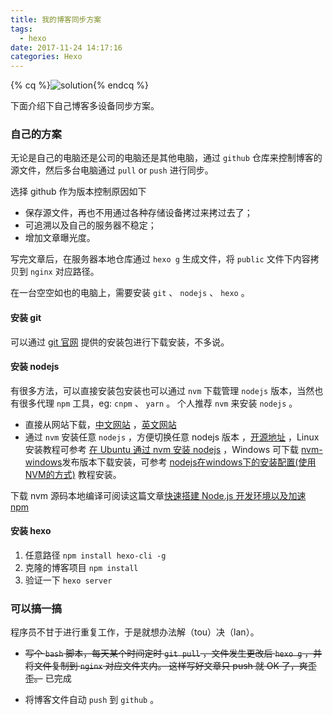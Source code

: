 ```yaml
---
title: 我的博客同步方案
tags:
  - hexo
date: 2017-11-24 14:17:16
categories: Hexo
---
```


{% cq %}![solution](http://iss.kiuber.me/blog/hexo/my_blog_sync_solution.png){% endcq %}

<!-- more -->
下面介绍下自己博客多设备同步方案。

### 自己的方案
无论是自己的电脑还是公司的电脑还是其他电脑，通过 `github` 仓库来控制博客的源文件，然后多台电脑通过 `pull` or `push` 进行同步。

选择 github 作为版本控制原因如下
+ 保存源文件，再也不用通过各种存储设备拷过来拷过去了；
+ 可追溯以及自己的服务器不稳定；
+ 增加文章曝光度。

写完文章后，在服务器本地仓库通过 `hexo g` 生成文件，将 `public` 文件下内容拷贝到 `nginx` 对应路径。

在一台空空如也的电脑上，需要安装 `git` 、 `nodejs` 、 `hexo` 。

#### 安装 git
可以通过 [git 官网](https://git-scm.com/) 提供的安装包进行下载安装，不多说。

#### 安装 nodejs
有很多方法，可以直接安装包安装也可以通过 `nvm` 下载管理 `nodejs` 版本，当然也有很多代理 `npm` 工具，eg: `cnpm` 、 `yarn` 。
个人推荐 `nvm` 来安装 `nodejs` 。
+ 直接从网站下载，[中文网站](http://nodejs.cn/) ，[英文网站](https://nodejs.org/en/)
+ 通过 `nvm` 安装任意 `nodejs` ，方便切换任意 nodejs 版本 ，[开源地址](https://github.com/creationix/nvm) ，Linux 安装教程可参考 [在 Ubuntu 通过 nvm 安装 nodejs](http://blog.kiuber.me/2017/10/30/install-nodejs-on-ubuntu-by-nvm/) ，Windows 可下载 [nvm-windows](https://github.com/coreybutler/nvm-windows/releases)发布版本下载安装，可参考 [nodejs在windows下的安装配置(使用NVM的方式)](http://blog.csdn.net/tyro_java/article/details/51232458) 教程安装。

下载 nvm 源码本地编译可阅读这篇文章[快速搭建 Node.js 开发环境以及加速 npm](https://cnodejs.org/topic/5338c5db7cbade005b023c98)

#### 安装 hexo
1. 任意路径 `npm install hexo-cli -g`
2. 克隆的博客项目 `npm install`
3. 验证一下 `hexo server`

### 可以搞一搞
程序员不甘于进行重复工作，于是就想办法解（tou）决（lan）。
+ ~~写个 `bash` 脚本，每天某个时间定时 `git pull` ，文件发生更改后 `hexo g` ，并将文件复制到 `nginx` 对应文件夹内。
这样写好文章只 push 就 OK 了，爽歪歪。~~ 已完成

+ 将博客文件自动 `push` 到 `github` 。